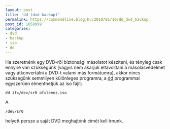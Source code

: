 ```yaml
---
layout: post
title: 'dd (dvd backup)'
permalink: https://commandline.blog.hu/2010/01/10/dd_dvd_backup
post_id: 1658999
categories: 
- dvd
- backup
- iso
- dd
---
```


Ha szeretnénk egy DVD-ről biztonsági másolatot készíteni, és tényleg csak ennyire van szükségünk (vagyis nem akarjuk eltávolítani a másolásvédelmet vagy átkonvertálni a DVD-t valami más formátumra), akkor nincs szükségünk semmilyen különleges programra, a 
[dd](http://en.wikipedia.org/wiki/Dd_%28Unix%29) programmal egyszerűen elmenthetjük az iso fájlt:

```
dd if=/dev/sr0 of=lemez.iso
```

A 
```
/dev/sr0
```
 helyett persze a saját DVD meghajtónk címét kell írnunk.

 